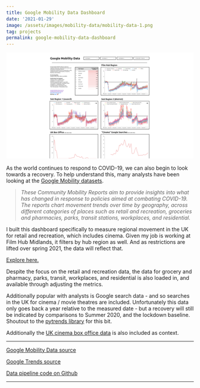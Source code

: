 ```yaml
---
title: Google Mobility Data Dashboard
date: '2021-01-29'
image: /assets/images/mobility-data/mobility-data-1.png
tag: projects
permalink: google-mobility-data-dashboard
---
```


![image](/assets/images/mobility-data/mobility-data-1.png)

As the world continues to respond to COVID-19, we can also begin to look towards a recovery.
To help understand this, many analysts have been looking at the [Google Mobility datasets](https://www.google.com/covid19/mobility/).

> _These Community Mobility Reports aim to provide insights into what has changed in response to policies aimed at combating COVID-19. The reports chart movement trends over time by geography, across different categories of places such as retail and recreation, groceries and pharmacies, parks, transit stations, workplaces, and residential._

I built this dashboard specifically to measure regional movement in the UK for retail and recreation, which includes cinema. Given my job is working at Film Hub Midlands, it filters by hub region as well. And as restrictions are lifted over spring 2021, the data will reflect that.

[Explore here.](https://datastudio.google.com/reporting/dc571a11-116e-4555-9eed-12c2a4270bc9/page/mJayB)

Despite the focus on the retail and recreation data, the data for grocery and pharmacy, parks, transit, workplaces, and residential is also loaded in, and available through adjusting the metrics.

Additionally popular with analysts is Google search data - and so searches in the UK for cinema / movie theatres are included. Unfortunately this data only goes back a year relative to the measured date - but a recovery will still be indicated by comparisons to Summer 2020, and the lockdown baseline. Shoutout to the [pytrends library](https://pypi.org/project/pytrends/) for this bit.

Additionally the [UK cinema box office data](/posts/uk-box-office) is also included as context.

---

[Google Mobility Data source](https://www.google.com/covid19/mobility/)

[Google Trends source](https://trends.google.com/trends/?geo=GB)

[Data pipeline code on Github](https://github.com/AndyRae/mobility-data)

---
